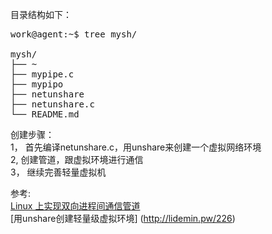 目录结构如下：<br/>
<pre>
work@agent:~$ tree mysh/ 

mysh/
├── ~
├── mypipe.c
├── mypipo
├── netunshare
├── netunshare.c
└── README.md
</pre>
创建步骤：<br/>
1， 首先编译netunshare.c，用unshare来创建一个虚拟网络环境 <br/>
2,  创建管道，跟虚拟环境进行通信  <br/>
3， 继续完善轻量虚拟机  <br/>

参考: <br/>
[Linux 上实现双向进程间通信管道](http://www.ibm.com/developerworks/cn/linux/l-pipebid/) <br/>
[用unshare创建轻量级虚拟环境] (http://lidemin.pw/226)     <br/>


